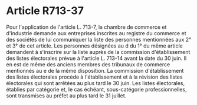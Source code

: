 # Article R713-37

Pour l'application de l'article L. 713-7, la chambre de commerce et d'industrie demande aux entreprises inscrites au registre du commerce et des sociétés de lui communiquer la liste des personnes mentionnées aux 2° et 3° de cet article.   Les personnes désignées au d du 1° du même article demandent à s'inscrire sur la liste auprès de la commission d'établissement des listes électorales prévue à l'article L. 713-14 avant la date du 30 juin. Il en est de même des anciens membres des tribunaux de commerce mentionnés au e de la même disposition.   La commission d'établissement des listes électorales procède à l'établissement et à la révision des listes électorales qui sont arrêtées au plus tard le 30 juin.   Les listes électorales, établies par catégorie et, le cas échéant, sous-catégorie professionnelles, sont transmises au préfet au plus tard le 31 juillet.